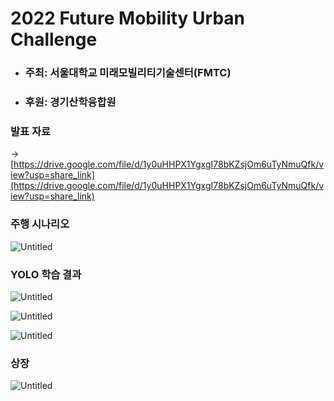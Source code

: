 # 2022 Future Mobility Urban Challenge
- ### 주최: 서울대학교 미래모빌리티기술센터(FMTC)
- ### 후원: 경기산학융합원

### 발표 자료

→ [https://drive.google.com/file/d/1y0uHHPX1YgxgI78bKZsjOm6uTyNmuQfk/view?usp=share_link](https://drive.google.com/file/d/1y0uHHPX1YgxgI78bKZsjOm6uTyNmuQfk/view?usp=share_link)


### 주행 시나리오

![Untitled](https://user-images.githubusercontent.com/39543006/239802405-879835b0-622f-41a3-aeab-85dc8e22715e.png)

### YOLO 학습 결과

![Untitled](https://user-images.githubusercontent.com/39543006/239802403-8c912575-16e9-4517-a66c-41db9c9ac599.png)


![Untitled](https://user-images.githubusercontent.com/39543006/239802400-84a63a88-de65-4768-bb69-1303c607c4d4.png)

![Untitled](https://user-images.githubusercontent.com/39543006/239802395-9232e9e1-fe04-46fd-8771-21fe081e9d71.png)

### 상장

![Untitled](https://user-images.githubusercontent.com/39543006/239802387-b351a455-c56d-40e8-a624-0bb59dfad3af.png)

